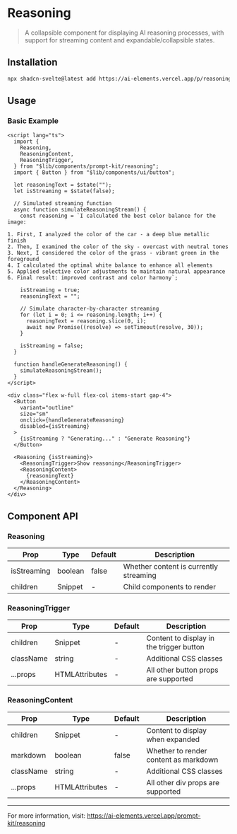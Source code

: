 # Reasoning

> A collapsible component for displaying AI reasoning processes, with support for streaming content and expandable/collapsible states.

## Installation

```bash
npx shadcn-svelte@latest add https://ai-elements.vercel.app/p/reasoning.json
```

## Usage

### Basic Example

```svelte
<script lang="ts">
  import {
    Reasoning,
    ReasoningContent,
    ReasoningTrigger,
  } from "$lib/components/prompt-kit/reasoning";
  import { Button } from "$lib/components/ui/button";

  let reasoningText = $state("");
  let isStreaming = $state(false);

  // Simulated streaming function
  async function simulateReasoningStream() {
    const reasoning = `I calculated the best color balance for the image:

1. First, I analyzed the color of the car - a deep blue metallic finish
2. Then, I examined the color of the sky - overcast with neutral tones
3. Next, I considered the color of the grass - vibrant green in the foreground
4. I calculated the optimal white balance to enhance all elements
5. Applied selective color adjustments to maintain natural appearance
6. Final result: improved contrast and color harmony`;

    isStreaming = true;
    reasoningText = "";

    // Simulate character-by-character streaming
    for (let i = 0; i <= reasoning.length; i++) {
      reasoningText = reasoning.slice(0, i);
      await new Promise((resolve) => setTimeout(resolve, 30));
    }

    isStreaming = false;
  }

  function handleGenerateReasoning() {
    simulateReasoningStream();
  }
</script>

<div class="flex w-full flex-col items-start gap-4">
  <Button
    variant="outline"
    size="sm"
    onclick={handleGenerateReasoning}
    disabled={isStreaming}
  >
    {isStreaming ? "Generating..." : "Generate Reasoning"}
  </Button>

  <Reasoning {isStreaming}>
    <ReasoningTrigger>Show reasoning</ReasoningTrigger>
    <ReasoningContent>
      {reasoningText}
    </ReasoningContent>
  </Reasoning>
</div>
```

## Component API

### Reasoning

| Prop        | Type    | Default | Description                            |
| ----------- | ------- | ------- | -------------------------------------- |
| isStreaming | boolean | false   | Whether content is currently streaming |
| children    | Snippet | -       | Child components to render             |

### ReasoningTrigger

| Prop      | Type                              | Default | Description                              |
| --------- | --------------------------------- | ------- | ---------------------------------------- |
| children  | Snippet                           | -       | Content to display in the trigger button |
| className | string                            | -       | Additional CSS classes                   |
| ...props  | HTMLAttributes<HTMLButtonElement> | -       | All other button props are supported     |

### ReasoningContent

| Prop      | Type                           | Default | Description                           |
| --------- | ------------------------------ | ------- | ------------------------------------- |
| children  | Snippet                        | -       | Content to display when expanded      |
| markdown  | boolean                        | false   | Whether to render content as markdown |
| className | string                         | -       | Additional CSS classes                |
| ...props  | HTMLAttributes<HTMLDivElement> | -       | All other div props are supported     |

---

For more information, visit: https://ai-elements.vercel.app/prompt-kit/reasoning
